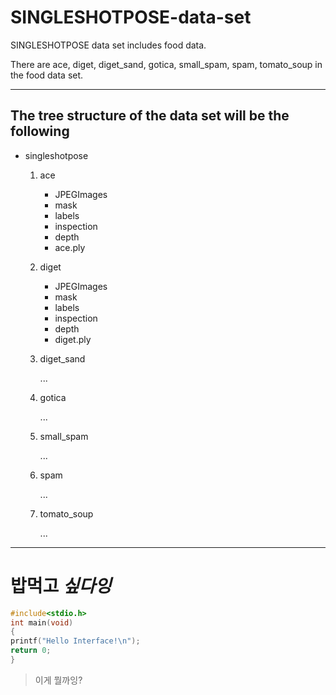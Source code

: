 # SINGLESHOTPOSE-data-set
SINGLESHOTPOSE data set includes food data.

There are ace, diget, diget_sand, gotica, small_spam, spam, tomato_soup in the food data set.

* * *
## The tree structure of the data set will be the following


* singleshotpose
  1. ace
     * JPEGImages
     * mask
     * labels
     * inspection
     * depth
     * ace.ply
  2. diget
     * JPEGImages
     * mask
     * labels
     * inspection
     * depth
     * diget.ply
  3. diget_sand

     ...
  4. gotica

     ...
  5. small_spam

     ...
  6. spam

     ...
  7. tomato_soup

     ...

* * *
# **밥먹고** ***싶다잉***

```c
#include<stdio.h>
int main(void)
{
printf("Hello Interface!\n");
return 0;
}
```

> 이게 뭘까잉?
